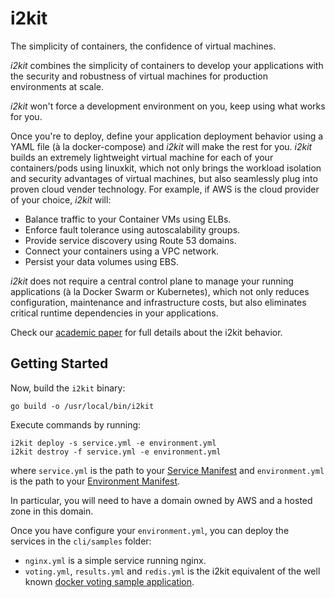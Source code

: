 # i2kit

The simplicity of containers, the confidence of virtual machines.

*i2kit* combines the simplicity of containers to develop your applications with the security and robustness of virtual machines for production environments at scale.

*i2kit* won't force a development environment on you, keep using what works for you.

Once you're to deploy, define your application deployment behavior using a YAML file (à la docker-compose) and *i2kit* will make the rest for you. *i2kit* builds an extremely lightweight virtual machine for each of your containers/pods using linuxkit, which not only brings the workload isolation and security advantages of virtual machines, but also seamlessly plug into proven cloud vender technology. For example, if AWS is the cloud provider of your choice, *i2kit* will:

- Balance traffic to your Container VMs using ELBs.
- Enforce fault tolerance using autoscalability groups.
- Provide service discovery using Route 53 domains.
- Connect your containers using a VPC network.
- Persist your data volumes using EBS.

*i2kit* does not require a central control plane to manage your running applications (à la Docker Swarm or Kubernetes), which not only reduces configuration, maintenance and infrastructure costs, but also eliminates critical runtime dependencies in your applications.

Check our [academic paper](https://github.com/pchico83/i2kit/tree/master/cli/docs/paper.pdf) for full details about the i2kit behavior.

## Getting Started

Now, build the `i2kit` binary:

```
go build -o /usr/local/bin/i2kit
```

Execute commands by running:

```
i2kit deploy -s service.yml -e environment.yml
i2kit destroy -f service.yml -e environment.yml
```

where `service.yml` is the path to your [Service Manifest]((https://github.com/pchico83/i2kit/tree/master/cli/docs/service-taml.md)) and `environment.yml` is the path to your [Environment Manifest]((https://github.com/pchico83/i2kit/tree/master/cli/docs/environment-yml.md)).

In particular, you will need to have a domain owned by AWS and a hosted zone in this domain.

Once you have configure your `environment.yml`, you can deploy the services in the `cli/samples` folder:

- `nginx.yml`  is a simple service running nginx.
- `voting.yml`, `results.yml` and `redis.yml` is the i2kit equivalent of the well known [docker voting sample application](https://github.com/tutumcloud/voting-demo/blob/master/tutum.yml).
